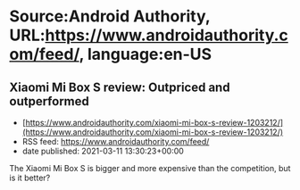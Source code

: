 # Source:Android Authority, URL:https://www.androidauthority.com/feed/, language:en-US

## Xiaomi Mi Box S review: Outpriced and outperformed
 - [https://www.androidauthority.com/xiaomi-mi-box-s-review-1203212/](https://www.androidauthority.com/xiaomi-mi-box-s-review-1203212/)
 - RSS feed: https://www.androidauthority.com/feed/
 - date published: 2021-03-11 13:30:23+00:00

The Xiaomi Mi Box S is bigger and more expensive than the competition, but is it better?

